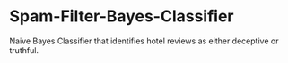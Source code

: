 # Spam-Filter-Bayes-Classifier
Naive Bayes Classifier that identifies hotel reviews as either deceptive or truthful.
